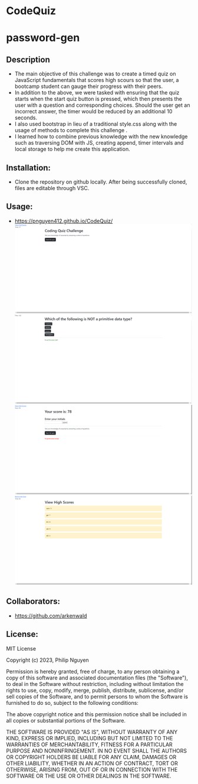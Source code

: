 # CodeQuiz
# password-gen

## Description
- The main objective of this challenge was to create a timed quiz on JavaScript fundamentals that scores high scours so that the user, a bootcamp student can gauge their progress with their peers.
- In addition to the above, we were tasked with ensuring that the quiz starts when the start quiz button is pressed, which then presents the user with a question and corresponding choices. Should the user get an incorrect answer, the timer would be reduced by an additional 10 seconds. 
- I also used bootstrap in lieu of a traditional style.css along with the usage of methods to complete this challenge .
- I learned how to combine previous knowledge with the new knowledge such as traversing DOM with JS, creating append, timer intervals and local storage to help me create this application.


## Installation:
- Clone the repository on github locally. After being successfully cloned, files are editable through VSC.

## Usage:
- https://pnguyen412.github.io/CodeQuiz/
 ![screenshot1](assets/images/ScreenshotMain.png)
 ![screenshot1](assets/images/ScreenshotQuestion.png)
 ![screenshot1](assets/images/ScreenshotEnd.png)
 ![screenshot1](assets/images/ScreenshotHighScore.png)
  
   
## Collaborators:
- https://github.com/arkenwald

## License:
MIT License

Copyright (c) 2023, Philip Nguyen

Permission is hereby granted, free of charge, to any person obtaining a copy
of this software and associated documentation files (the "Software"), to deal
in the Software without restriction, including without limitation the rights
to use, copy, modify, merge, publish, distribute, sublicense, and/or sell
copies of the Software, and to permit persons to whom the Software is
furnished to do so, subject to the following conditions:

The above copyright notice and this permission notice shall be included in all
copies or substantial portions of the Software.

THE SOFTWARE IS PROVIDED "AS IS", WITHOUT WARRANTY OF ANY KIND, EXPRESS OR
IMPLIED, INCLUDING BUT NOT LIMITED TO THE WARRANTIES OF MERCHANTABILITY,
FITNESS FOR A PARTICULAR PURPOSE AND NONINFRINGEMENT. IN NO EVENT SHALL THE
AUTHORS OR COPYRIGHT HOLDERS BE LIABLE FOR ANY CLAIM, DAMAGES OR OTHER
LIABILITY, WHETHER IN AN ACTION OF CONTRACT, TORT OR OTHERWISE, ARISING FROM,
OUT OF OR IN CONNECTION WITH THE SOFTWARE OR THE USE OR OTHER DEALINGS IN THE
SOFTWARE.